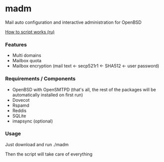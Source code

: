 # madm 
Mail auto configuration and interactive administration for OpenBSD

[How to script works (ru)](https://github.com/vasyahacker/madm/raw/main/explanation_ru.txt)

### Features
- Multi domains
- Mailbox quota
- Mailbox encryption (mail text <- secp521r1 <- SHA512 <- user password)

### Requirements / Components
- OpenBSD with OpenSMTPD (that's all, the rest of the packages will be automatically installed on first run)
- Dovecot
- Rspamd
- Reddis
- SQLite
- imapsync (optional)

### Usage

Just download and run ./madm

Then the script will take care of everything
